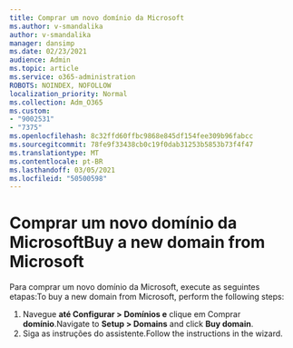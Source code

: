 ```yaml
---
title: Comprar um novo domínio da Microsoft
ms.author: v-smandalika
author: v-smandalika
manager: dansimp
ms.date: 02/23/2021
audience: Admin
ms.topic: article
ms.service: o365-administration
ROBOTS: NOINDEX, NOFOLLOW
localization_priority: Normal
ms.collection: Adm_O365
ms.custom:
- "9002531"
- "7375"
ms.openlocfilehash: 8c32ffd60ffbc9868e845df154fee309b96fabcc
ms.sourcegitcommit: 78fe9f33438cb0c19f0dab31253b5853b73f4f47
ms.translationtype: MT
ms.contentlocale: pt-BR
ms.lasthandoff: 03/05/2021
ms.locfileid: "50500598"
---
```

# <a name="buy-a-new-domain-from-microsoft"></a><span data-ttu-id="e34c9-102">Comprar um novo domínio da Microsoft</span><span class="sxs-lookup"><span data-stu-id="e34c9-102">Buy a new domain from Microsoft</span></span>

<span data-ttu-id="e34c9-103">Para comprar um novo domínio da Microsoft, execute as seguintes etapas:</span><span class="sxs-lookup"><span data-stu-id="e34c9-103">To buy a new domain from Microsoft, perform the following steps:</span></span>

1. <span data-ttu-id="e34c9-104">Navegue **até Configurar > Domínios e** clique em Comprar **domínio**.</span><span class="sxs-lookup"><span data-stu-id="e34c9-104">Navigate to **Setup > Domains** and click **Buy domain**.</span></span> 
2. <span data-ttu-id="e34c9-105">Siga as instruções do assistente.</span><span class="sxs-lookup"><span data-stu-id="e34c9-105">Follow the instructions in the wizard.</span></span>